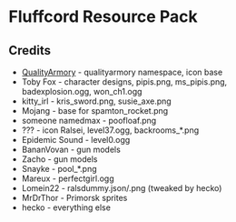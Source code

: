 # Fluffcord Resource Pack

## Credits
- [QualityArmory](https://github.com/ZombieStriker/QualityArmory) - qualityarmory namespace, icon base
- Toby Fox - character designs, pipis.png, ms_pipis.png, badexplosion.ogg, won_ch1.ogg
- kitty_irl - kris_sword.png, susie_axe.png
- Mojang - base for spamton_rocket.png
- someone namedmax - poofloaf.png
- ??? - icon Ralsei, level37.ogg, backrooms_\*.png
- Epidemic Sound - level0.ogg
- BananVovan - gun models
- Zacho - gun models
- Snayke - pool_*.png
- Mareux - perfectgirl.ogg
- Lomein22 - ralsdummy.json/.png (tweaked by hecko)
- MrDrThor - Primorsk sprites
- hecko - everything else

